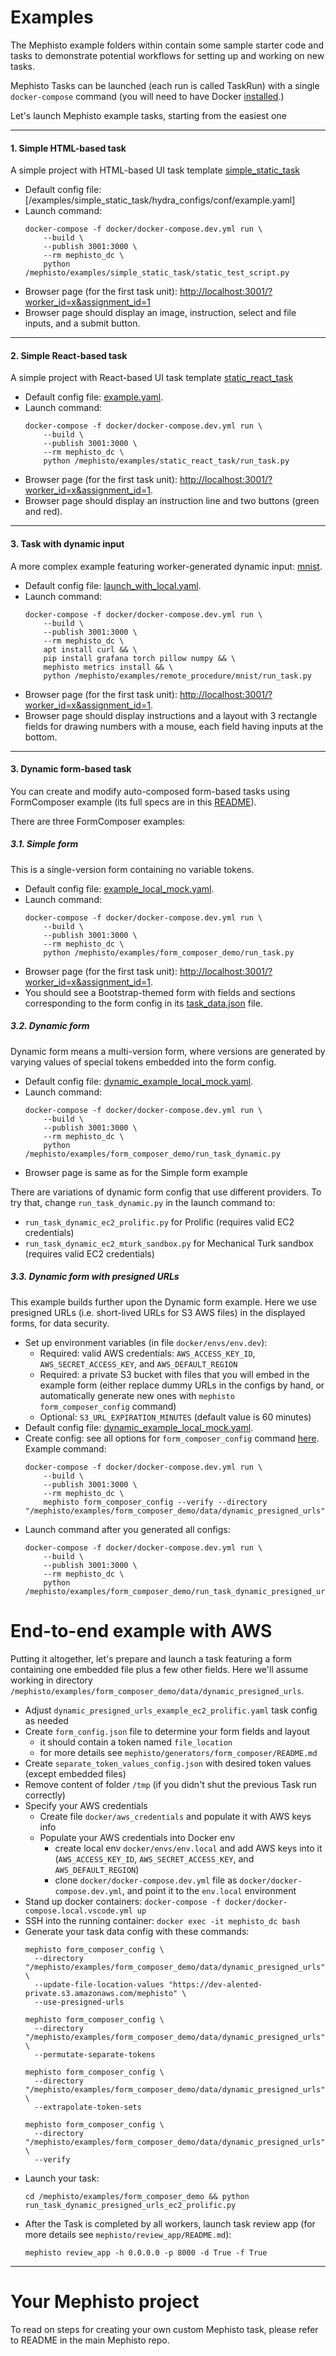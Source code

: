<!---
  Copyright (c) Meta Platforms and its affiliates.
  This source code is licensed under the MIT license found in the
  LICENSE file in the root directory of this source tree.
-->

# Examples

The Mephisto example folders within contain some sample starter code and tasks to demonstrate potential workflows for setting up and working on new tasks.

Mephisto Tasks can be launched (each run is called TaskRun) with a single `docker-compose` command (you will need to have Docker [installed](https://docs.docker.com/engine/install/).)

Let's launch Mephisto example tasks, starting from the easiest one

---

#### 1. Simple HTML-based task

A simple project with HTML-based UI task template [simple_static_task](/examples/simple_static_task)

- Default config file: [/examples/simple_static_task/hydra_configs/conf/example.yaml]
- Launch command:
  ```shell
  docker-compose -f docker/docker-compose.dev.yml run \
      --build \
      --publish 3001:3000 \
      --rm mephisto_dc \
      python /mephisto/examples/simple_static_task/static_test_script.py
  ```
- Browser page (for the first task unit): [http://localhost:3001/?worker_id=x&assignment_id=1](http://localhost:3001/?worker_id=x&assignment_id=1)
- Browser page should display an image, instruction, select and file inputs, and a submit button.

---

#### 2. Simple React-based task

A simple project with React-based UI task template [static_react_task](/examples/static_react_task)

- Default config file: [example.yaml](/examples/static_react_task/hydra_configs/conf/example.yaml).
- Launch command:
  ```shell
  docker-compose -f docker/docker-compose.dev.yml run \
      --build \
      --publish 3001:3000 \
      --rm mephisto_dc \
      python /mephisto/examples/static_react_task/run_task.py
  ```
- Browser page (for the first task unit): [http://localhost:3001/?worker_id=x&assignment_id=1](http://localhost:3001/?worker_id=x&assignment_id=1).
- Browser page should display an instruction line and two buttons (green and red).

---

#### 3. Task with dynamic input

A more complex example featuring worker-generated dynamic input: [mnist](/examples/remote_procedure/mnist).

- Default config file: [launch_with_local.yaml](/examples/remote_procedure/mnist/hydra_configs/conf/launch_with_local.yaml).
- Launch command:
  ```shell
  docker-compose -f docker/docker-compose.dev.yml run \
      --build \
      --publish 3001:3000 \
      --rm mephisto_dc \
      apt install curl && \
      pip install grafana torch pillow numpy && \
      mephisto metrics install && \
      python /mephisto/examples/remote_procedure/mnist/run_task.py
  ```
- Browser page (for the first task unit): [http://localhost:3001/?worker_id=x&assignment_id=1](http://localhost:3001/?worker_id=x&assignment_id=1).
- Browser page should display instructions and a layout with 3 rectangle fields for drawing numbers with a mouse, each field having inputs at the bottom.

---

#### 3. Dynamic form-based task

You can create and modify auto-composed form-based tasks using FormComposer example (its full specs are in this [README](/mephisto/generators/form_composer/README.md)).

There are three FormComposer examples:

##### 3.1. Simple form

This is a single-version form containing no variable tokens.

- Default config file: [example_local_mock.yaml](/examples/form_composer_demo/hydra_configs/conf/example_local_mock.yaml).
- Launch command:
  ```shell
  docker-compose -f docker/docker-compose.dev.yml run \
      --build \
      --publish 3001:3000 \
      --rm mephisto_dc \
      python /mephisto/examples/form_composer_demo/run_task.py
  ```
- Browser page (for the first task unit): [http://localhost:3001/?worker_id=x&assignment_id=1](http://localhost:3001/?worker_id=x&assignment_id=1).
- You should see a Bootstrap-themed form with fields and sections corresponding to the form config in its [task_data.json](/examples/form_composer_demo/data/simple/task_data.json) file.

##### 3.2. Dynamic form

Dynamic form means a multi-version form, where versions are generated by varying values of special tokens embedded into the form config.

- Default config file: [dynamic_example_local_mock.yaml](/examples/form_composer_demo/hydra_configs/conf/dynamic_example_local_mock.yaml).
- Launch command:
  ```shell
  docker-compose -f docker/docker-compose.dev.yml run \
      --build \
      --publish 3001:3000 \
      --rm mephisto_dc \
      python /mephisto/examples/form_composer_demo/run_task_dynamic.py
  ```
- Browser page is same as for the Simple form example

There are variations of dynamic form config that use different providers. To try that, change `run_task_dynamic.py` in the launch command to:

- `run_task_dynamic_ec2_prolific.py` for Prolific (requires valid EC2 credentials)
- `run_task_dynamic_ec2_mturk_sandbox.py` for Mechanical Turk sandbox (requires valid EC2 credentials)

##### 3.3. Dynamic form with presigned URLs

This example builds further upon the Dynamic form example. Here we use presigned URLs (i.e. short-lived URLs for S3 AWS files) in the displayed forms, for data security.

- Set up environment variables (in file `docker/envs/env.dev`):
    - Required: valid AWS credentials: `AWS_ACCESS_KEY_ID`, `AWS_SECRET_ACCESS_KEY`, and `AWS_DEFAULT_REGION`
    - Required: a private S3 bucket with files that you will embed in the example form (either replace dummy URLs in the configs by hand, or automatically generate new ones with `mephisto form_composer_config` command)
    - Optional: `S3_URL_EXPIRATION_MINUTES` (default value is 60 minutes)
- Default config file: [dynamic_example_local_mock.yaml](/examples/form_composer_demo/hydra_configs/conf/dynamic_example_local_mock.yaml).
- Create config: see all options for `form_composer_config` command [here](/mephisto/generators/form_composer/README.md#using-formcomposerconfig-utility). Example command:
  ```shell
  docker-compose -f docker/docker-compose.dev.yml run \
      --build \
      --publish 3001:3000 \
      --rm mephisto_dc \
      mephisto form_composer_config --verify --directory "/mephisto/examples/form_composer_demo/data/dynamic_presigned_urls"
  ```
- Launch command after you generated all configs:
  ```shell
  docker-compose -f docker/docker-compose.dev.yml run \
      --build \
      --publish 3001:3000 \
      --rm mephisto_dc \
      python /mephisto/examples/form_composer_demo/run_task_dynamic_presigned_urls.py
  ```


# End-to-end example with AWS

Putting it altogether, let's prepare and launch a task featuring a form containing one embedded file plus a few other fields. Here we'll assume working in directory `/mephisto/examples/form_composer_demo/data/dynamic_presigned_urls`.

- Adjust `dynamic_presigned_urls_example_ec2_prolific.yaml` task config as needed
- Create `form_config.json` file to determine your form fields and layout
    - it should contain a token named `file_location`
    - for more details see `mephisto/generators/form_composer/README.md`
- Create `separate_token_values_config.json` with desired token values (except embedded files)
- Remove content of folder `/tmp` (if you didn't shut the previous Task run correctly)
- Specify your AWS credentials
    - Create file `docker/aws_credentials` and populate it with AWS keys info
    - Populate your AWS credentials into Docker env
        -  create local env `docker/envs/env.local` and add AWS keys into it (`AWS_ACCESS_KEY_ID`, `AWS_SECRET_ACCESS_KEY`, and `AWS_DEFAULT_REGION`)
        -  clone `docker/docker-compose.dev.yml` file as `docker/docker-compose.dev.yml`, and point it to the `env.local` environment
- Stand up docker containers: `docker-compose -f docker/docker-compose.local.vscode.yml up`
- SSH into the running container: `docker exec -it mephisto_dc bash`
- Generate your task data config with these commands:
  ```shell
  mephisto form_composer_config \
    --directory "/mephisto/examples/form_composer_demo/data/dynamic_presigned_urls" \
    --update-file-location-values "https://dev-alented-private.s3.amazonaws.com/mephisto" \
    --use-presigned-urls

  mephisto form_composer_config \
    --directory "/mephisto/examples/form_composer_demo/data/dynamic_presigned_urls" \
    --permutate-separate-tokens

  mephisto form_composer_config \
    --directory "/mephisto/examples/form_composer_demo/data/dynamic_presigned_urls" \
    --extrapolate-token-sets

  mephisto form_composer_config \
    --directory "/mephisto/examples/form_composer_demo/data/dynamic_presigned_urls" \
    --verify
  ```
- Launch your task:
  ```shell
  cd /mephisto/examples/form_composer_demo && python run_task_dynamic_presigned_urls_ec2_prolific.py
  ```
- After the Task is completed by all workers, launch task review app (for more details see `mephisto/review_app/README.md`):
  ```shell
  mephisto review_app -h 0.0.0.0 -p 8000 -d True -f True
  ```

---

# Your Mephisto project

To read on steps for creating your own custom Mephisto task, please refer to README in the main Mephisto repo.
